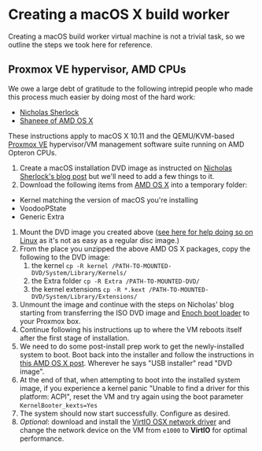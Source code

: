 # Creating a macOS X build worker

Creating a macOS build worker virtual machine is not a trivial task, so
we outline the steps we took here for reference.

## Proxmox VE hypervisor, AMD CPUs

We owe a large debt of gratitude to the following intrepid people who
made this process much easier by doing most of the hard work:

  - [Nicholas Sherlock](http://www.nicksherlock.com/)
  - [Shaneee of AMD OS X](http://amd-osx.com/)

These instructions apply to macOS X 10.11 and the QEMU/KVM-based
[Proxmox VE](http://www.proxmox.com/) hypervisor/VM management software
suite running on AMD Opteron CPUs.

1.  Create a macOS installation DVD image as instructed on [Nicholas
    Sherlock's blog
    post](http://www.nicksherlock.com/2016/10/installing-macos-sierra-on-proxmox-4-3-qemu-2-6-1/)
    but we'll need to add a few things to it.
2.  Download the following items from [AMD OS
    X](http://amd-osx.com/download.html) into a temporary folder:

<!-- end list -->

  - Kernel matching the version of macOS you're installing
  - VoodooPState
  - Generic Extra

<!-- end list -->

1.  Mount the DVD image you created above ([see here for help doing so
    on Linux](http://it.bmc.uu.se/andlov/docs/macosx/mountdvd.php) as
    it's not as easy as a regular disc image.)
2.  From the place you unzipped the above AMD OS X packages, copy the
    following to the DVD image: 
    1.  the kernel `cp -R kernel
        /PATH-TO-MOUNTED-DVD/System/Library/Kernels/`
    2.  the Extra folder `cp -R Extra /PATH-TO-MOUNTED-DVD/`
    3.  the kernel extensions `cp -R *.kext
        /PATH-TO-MOUNTED-DVD/System/Library/Extensions/`
3.  Unmount the image and continue with the steps on Nicholas' blog
    starting from transferring the ISO DVD image and [Enoch boot
    loader](http://www.insanelymac.com/forum/files/file/71-enoch/) to
    your Proxmox box.
4.  Continue following his instructions up to where the VM reboots
    itself after the first stage of installation.
5.  We need to do some post-install prep work to get the newly-installed
    system to boot. Boot back into the installer and follow the
    instructions in [this AMD OS X
    post](http://forum.amd-osx.com/viewtopic.php?f=24&t=80). Wherever he
    says "USB installer" read "DVD image".
6.  At the end of that, when attempting to boot into the installed
    system image, if you experience a kernel panic "Unable to find a
    driver for this platform: ACPI", reset the VM and try again using
    the boot parameter `KernelBooter_kexts=Yes`
7.  The system should now start successfully. Configure as desired.
8.  *Optional*: download and install the [VirtIO OSX network
    driver](https://github.com/pmj/virtio-net-osx) and change the
    network device on the VM from `e1000` to **VirtIO** for optimal
    performance.
